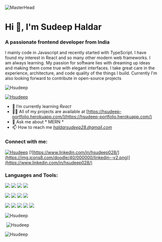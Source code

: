 ![MasterHead](https://raw.githubusercontent.com/halfrost/halfrost/master/icons/header_.png)

Hi 👋, I'm Sudeep Haldar
============================

### A passionate frontend developer from India

I mainly code in Javascript and recently started with TypeScript. I have found my interest in React and so many other modern web frameworks. I am always learning. My passion for software lies with dreaming up ideas and making them come true with elegant interfaces. I take great care in the experience, architecture, and code quality of the things I build. Currently I'm also looking forward to contribute in open-source projects

![Hsudeep](https://komarev.com/ghpvc/?username=Hsudeep&label=Profile%20views&color=0e75b6&style=flat)

[![Hsudeep](https://github-profile-trophy.vercel.app/?username=Hsudeep)](https://github.com/ryo-ma/github-profile-trophy)

- 🌱 I’m currently learning *React* 
- 👨‍💻 All of my projects are available at [https://hsudeep-portfolio.herokuapp.com/](https://hsudeep-portfolio.herokuapp.com/)
- 💬 Ask me about * MERN *
- 📫 How to reach me *haldarsudeep28.@gmail.com* 

### Connect with me:

[![Hsudeep](https://img.icons8.com/doodle/40/000000/twitter-squared.png)](https://twitter.com/H_Sudeep28) 
[![https://www.linkedin.com/in/hsudeep028/](https://img.icons8.com/doodle/40/000000/linkedin--v2.png)](https://www.linkedin.com/in/hsudeep028/)

### Languages and Tools:
![](https://img.shields.io/badge/Code-React-informational?style=flat&logo=react&color=61DAFB) 
![](https://img.shields.io/badge/Code-Redux-informational?style=flat&logo=Redux&color=764ABC)
![](https://img.shields.io/badge/Code-JavaScript-informational?style=flat&logo=JavaScript&color=F7DF1E)
![](https://img.shields.io/badge/Code-HTML5-informational?style=flat&logo=HTML5&color=E34F26)

![](https://img.shields.io/badge/Style-ChakraUI-informational?style=flat&logo=ChakraUi&color=00C7B7)
![](https://img.shields.io/badge/Style-Bootstrap-informational?style=flat&logo=Bootstrap&color=7952B3)
![](https://img.shields.io/badge/Style-MaterialUi-informational?style=flat&logo=MaterialUi&color=purple)
![](https://img.shields.io/badge/Style-CSS3-informational?style=flat&logo=CSS3&color=1572B6)

![](https://img.shields.io/badge/Tools-NPM-informational?style=flat&logo=NPM&color=CB3837)
![](https://img.shields.io/badge/Tools-Netlify-informational?style=flat&logo=netlify&color=00C7B7)
![](https://img.shields.io/badge/Tools-GitHub-informational?style=flat&logo=GitHub&color=181717)
![](https://img.shields.io/badge/Tools-Git-informational?style=flat&logo=Git&color=F05032)
![](https://img.shields.io/badge/Tools-Heroku-informational?style=flat&logo=Heroku&color=430098)

![Hsudeep](https://github-readme-streak-stats.herokuapp.com/?user=Hsudeep&)

 ![Hsudeep](https://github-readme-stats.vercel.app/api?username=Hsudeep&show_icons=true&locale=en)

![Hsudeep](https://github-readme-stats.vercel.app/api/top-langs?username=Hsudeep&show_icons=true&locale=en&layout=compact)

